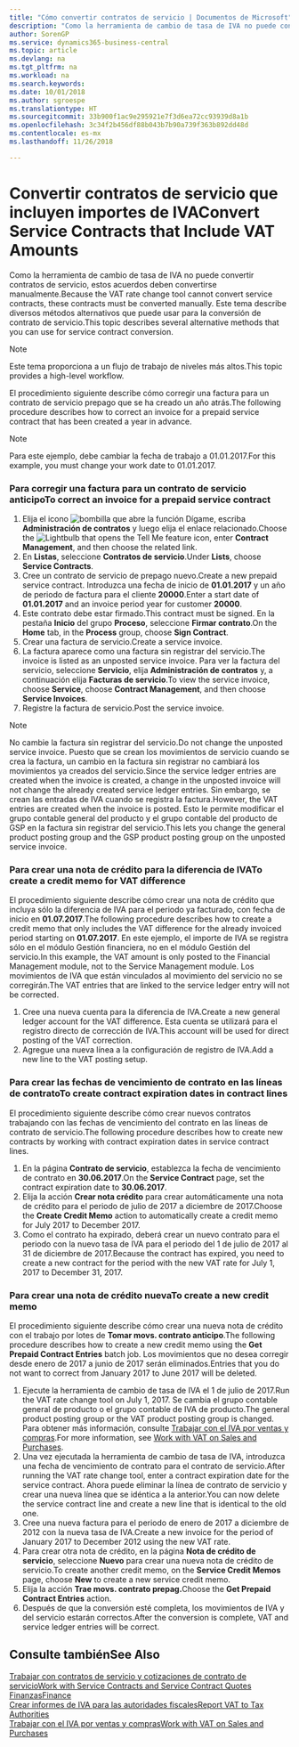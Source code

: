 ```yaml
---
title: "Cómo convertir contratos de servicio | Documentos de Microsoft"
description: "Como la herramienta de cambio de tasa de IVA no puede convertir contratos de servicio, estos acuerdos deben convertirse manualmente. Este tema describe diversos métodos alternativos que puede usar para la conversión de contrato de servicio."
author: SorenGP
ms.service: dynamics365-business-central
ms.topic: article
ms.devlang: na
ms.tgt_pltfrm: na
ms.workload: na
ms.search.keywords: 
ms.date: 10/01/2018
ms.author: sgroespe
ms.translationtype: HT
ms.sourcegitcommit: 33b900f1ac9e295921e7f3d6ea72cc93939d8a1b
ms.openlocfilehash: 3c34f2b456df88b043b7b90a739f363b892dd48d
ms.contentlocale: es-mx
ms.lasthandoff: 11/26/2018

---
```

# <a name="convert-service-contracts-that-include-vat-amounts"></a><span data-ttu-id="2d044-104">Convertir contratos de servicio que incluyen importes de IVA</span><span class="sxs-lookup"><span data-stu-id="2d044-104">Convert Service Contracts that Include VAT Amounts</span></span>
<span data-ttu-id="2d044-105">Como la herramienta de cambio de tasa de IVA no puede convertir contratos de servicio, estos acuerdos deben convertirse manualmente.</span><span class="sxs-lookup"><span data-stu-id="2d044-105">Because the VAT rate change tool cannot convert service contracts, these contracts must be converted manually.</span></span> <span data-ttu-id="2d044-106">Este tema describe diversos métodos alternativos que puede usar para la conversión de contrato de servicio.</span><span class="sxs-lookup"><span data-stu-id="2d044-106">This topic describes several alternative methods that you can use for service contract conversion.</span></span>  

> [!NOTE]  
>  <span data-ttu-id="2d044-107">Este tema proporciona a un flujo de trabajo de niveles más altos.</span><span class="sxs-lookup"><span data-stu-id="2d044-107">This topic provides a high-level workflow.</span></span>  

 <span data-ttu-id="2d044-108">El procedimiento siguiente describe cómo corregir una factura para un contrato de servicio prepago que se ha creado un año atrás.</span><span class="sxs-lookup"><span data-stu-id="2d044-108">The following procedure describes how to correct an invoice for a prepaid service contract that has been created a year in advance.</span></span>  

> [!NOTE]  
>  <span data-ttu-id="2d044-109">Para este ejemplo, debe cambiar la fecha de trabajo a 01.01.2017.</span><span class="sxs-lookup"><span data-stu-id="2d044-109">For this example, you must change your work date to 01.01.2017.</span></span>  

### <a name="to-correct-an-invoice-for-a-prepaid-service-contract"></a><span data-ttu-id="2d044-110">Para corregir una factura para un contrato de servicio anticipo</span><span class="sxs-lookup"><span data-stu-id="2d044-110">To correct an invoice for a prepaid service contract</span></span>  
1. <span data-ttu-id="2d044-111">Elija el icono ![bombilla que abre la función Dígame](media/ui-search/search_small.png "Dígame que desea hacer"), escriba **Administración de contratos** y luego elija el enlace relacionado.</span><span class="sxs-lookup"><span data-stu-id="2d044-111">Choose the ![Lightbulb that opens the Tell Me feature](media/ui-search/search_small.png "Tell me what you want to do") icon, enter **Contract Management**, and then choose the related link.</span></span>  
2. <span data-ttu-id="2d044-112">En **Listas**, seleccione **Contratos de servicio**.</span><span class="sxs-lookup"><span data-stu-id="2d044-112">Under **Lists**, choose **Service Contracts**.</span></span>  
3. <span data-ttu-id="2d044-113">Cree un contrato de servicio de prepago nuevo.</span><span class="sxs-lookup"><span data-stu-id="2d044-113">Create a new prepaid service contract.</span></span> <span data-ttu-id="2d044-114">Introduzca una fecha de inicio de **01.01.2017** y un año de periodo de factura para el cliente **20000**.</span><span class="sxs-lookup"><span data-stu-id="2d044-114">Enter a start date of **01.01.2017** and an invoice period year for customer **20000**.</span></span>  
4. <span data-ttu-id="2d044-115">Este contrato debe estar firmado.</span><span class="sxs-lookup"><span data-stu-id="2d044-115">This contract must be signed.</span></span> <span data-ttu-id="2d044-116">En la pestaña **Inicio** del grupo **Proceso**, seleccione **Firmar contrato**.</span><span class="sxs-lookup"><span data-stu-id="2d044-116">On the **Home** tab, in the **Process** group, choose **Sign Contract**.</span></span>  
5. <span data-ttu-id="2d044-117">Crear una factura de servicio.</span><span class="sxs-lookup"><span data-stu-id="2d044-117">Create a service invoice.</span></span>
6. <span data-ttu-id="2d044-118">La factura aparece como una factura sin registrar del servicio.</span><span class="sxs-lookup"><span data-stu-id="2d044-118">The invoice is listed as an unposted service invoice.</span></span> <span data-ttu-id="2d044-119">Para ver la factura del servicio, seleccione **Servicio**, elija **Administración de contratos** y, a continuación elija **Facturas de servicio**.</span><span class="sxs-lookup"><span data-stu-id="2d044-119">To view the service invoice, choose **Service**, choose **Contract Management**, and then choose **Service Invoices**.</span></span>  
7. <span data-ttu-id="2d044-120">Registre la factura de servicio.</span><span class="sxs-lookup"><span data-stu-id="2d044-120">Post the service invoice.</span></span>  

> [!NOTE]  
>  <span data-ttu-id="2d044-121">No cambie la factura sin registrar del servicio.</span><span class="sxs-lookup"><span data-stu-id="2d044-121">Do not change the unposted service invoice.</span></span> <span data-ttu-id="2d044-122">Puesto que se crean los movimientos de servicio cuando se crea la factura, un cambio en la factura sin registrar no cambiará los movimientos ya creados del servicio.</span><span class="sxs-lookup"><span data-stu-id="2d044-122">Since the service ledger entries are created when the invoice is created, a change in the unposted invoice will not change the already created service ledger entries.</span></span> <span data-ttu-id="2d044-123">Sin embargo, se crean las entradas de IVA cuando se registra la factura.</span><span class="sxs-lookup"><span data-stu-id="2d044-123">However, the VAT entries are created when the invoice is posted.</span></span> <span data-ttu-id="2d044-124">Esto le permite modificar el grupo contable general del producto y el grupo contable del producto de GSP en la factura sin registrar del servicio.</span><span class="sxs-lookup"><span data-stu-id="2d044-124">This lets you change the general product posting group and the GSP product posting group on the unposted service invoice.</span></span>  

### <a name="to-create-a-credit-memo-for-vat-difference"></a><span data-ttu-id="2d044-125">Para crear una nota de crédito para la diferencia de IVA</span><span class="sxs-lookup"><span data-stu-id="2d044-125">To create a credit memo for VAT difference</span></span>  
<span data-ttu-id="2d044-126">El procedimiento siguiente describe cómo crear una nota de crédito que incluya sólo la diferencia de IVA para el periodo ya facturado, con fecha de inicio en **01.07.2017**.</span><span class="sxs-lookup"><span data-stu-id="2d044-126">The following procedure describes how to create a credit memo that only includes the VAT difference for the already invoiced period starting on **01.07.2017**.</span></span> <span data-ttu-id="2d044-127">En este ejemplo, el importe de IVA se registra sólo en el módulo Gestión financiera, no en el módulo Gestión del servicio.</span><span class="sxs-lookup"><span data-stu-id="2d044-127">In this example, the VAT amount is only posted to the Financial Management module, not to the Service Management module.</span></span> <span data-ttu-id="2d044-128">Los movimientos de IVA que están vinculados al movimiento del servicio no se corregirán.</span><span class="sxs-lookup"><span data-stu-id="2d044-128">The VAT entries that are linked to the service ledger entry will not be corrected.</span></span>  

1. <span data-ttu-id="2d044-129">Cree una nueva cuenta para la diferencia de IVA.</span><span class="sxs-lookup"><span data-stu-id="2d044-129">Create a new general ledger account for the VAT difference.</span></span> <span data-ttu-id="2d044-130">Esta cuenta se utilizará para el registro directo de corrección de IVA.</span><span class="sxs-lookup"><span data-stu-id="2d044-130">This account will be used for direct posting of the VAT correction.</span></span>  
2. <span data-ttu-id="2d044-131">Agregue una nueva línea a la configuración de registro de IVA.</span><span class="sxs-lookup"><span data-stu-id="2d044-131">Add a new line to the VAT posting setup.</span></span>  

### <a name="to-create-contract-expiration-dates-in-contract-lines"></a><span data-ttu-id="2d044-132">Para crear las fechas de vencimiento de contrato en las líneas de contrato</span><span class="sxs-lookup"><span data-stu-id="2d044-132">To create contract expiration dates in contract lines</span></span>  
<span data-ttu-id="2d044-133">El procedimiento siguiente describe cómo crear nuevos contratos trabajando con las fechas de vencimiento del contrato en las líneas de contrato de servicio.</span><span class="sxs-lookup"><span data-stu-id="2d044-133">The following procedure describes how to create new contracts by working with contract expiration dates in service contract lines.</span></span>  

1. <span data-ttu-id="2d044-134">En la página **Contrato de servicio**, establezca la fecha de vencimiento de contrato en **30.06.2017**.</span><span class="sxs-lookup"><span data-stu-id="2d044-134">On the **Service Contract** page, set the contract expiration date to **30.06.2017**.</span></span>  
2. <span data-ttu-id="2d044-135">Elija la acción **Crear nota crédito** para crear automáticamente una nota de crédito para el periodo de julio de 2017 a diciembre de 2017.</span><span class="sxs-lookup"><span data-stu-id="2d044-135">Choose the **Create Credit Memo** action to automatically create a credit memo for July 2017 to December 2017.</span></span>  
3. <span data-ttu-id="2d044-136">Como el contrato ha expirado, deberá crear un nuevo contrato para el periodo con la nuevo tasa de IVA para el periodo del 1 de julio de 2017 al 31 de diciembre de 2017.</span><span class="sxs-lookup"><span data-stu-id="2d044-136">Because the contract has expired, you need to create a new contract for the period with the new VAT rate for July 1, 2017 to December 31, 2017.</span></span>  

### <a name="to-create-a-new-credit-memo"></a><span data-ttu-id="2d044-137">Para crear una nota de crédito nueva</span><span class="sxs-lookup"><span data-stu-id="2d044-137">To create a new credit memo</span></span>  
<span data-ttu-id="2d044-138">El procedimiento siguiente describe cómo crear una nueva nota de crédito con el trabajo por lotes de **Tomar movs. contrato anticipo**.</span><span class="sxs-lookup"><span data-stu-id="2d044-138">The following procedure describes how to create a new credit memo using the **Get Prepaid Contract Entries** batch job.</span></span> <span data-ttu-id="2d044-139">Los movimientos que no desea corregir desde enero de 2017 a junio de 2017 serán eliminados.</span><span class="sxs-lookup"><span data-stu-id="2d044-139">Entries that you do not want to correct from January 2017 to June 2017 will be deleted.</span></span>  

1. <span data-ttu-id="2d044-140">Ejecute la herramienta de cambio de tasa de IVA el 1 de julio de 2017.</span><span class="sxs-lookup"><span data-stu-id="2d044-140">Run the VAT rate change tool on July 1, 2017.</span></span> <span data-ttu-id="2d044-141">Se cambia el grupo contable general de producto o el grupo contable de IVA de producto.</span><span class="sxs-lookup"><span data-stu-id="2d044-141">The general product posting group or the VAT product posting group is changed.</span></span> <span data-ttu-id="2d044-142">Para obtener más información, consulte [Trabajar con el IVA por ventas y compras](finance-work-with-vat.md).</span><span class="sxs-lookup"><span data-stu-id="2d044-142">For more information, see [Work with VAT on Sales and Purchases](finance-work-with-vat.md).</span></span>  
2. <span data-ttu-id="2d044-143">Una vez ejecutada la herramienta de cambio de tasa de IVA, introduzca una fecha de vencimiento de contrato para el contrato de servicio.</span><span class="sxs-lookup"><span data-stu-id="2d044-143">After running the VAT rate change tool, enter a contract expiration date for the service contract.</span></span> <span data-ttu-id="2d044-144">Ahora puede eliminar la línea de contrato de servicio y crear una nueva línea que se idéntica a la anterior.</span><span class="sxs-lookup"><span data-stu-id="2d044-144">You can now delete the service contract line and create a new line that is identical to the old one.</span></span>  
3. <span data-ttu-id="2d044-145">Cree una nueva factura para el periodo de enero de 2017 a diciembre de 2012 con la nueva tasa de IVA.</span><span class="sxs-lookup"><span data-stu-id="2d044-145">Create a new invoice for the period of January 2017 to December 2012 using the new VAT rate.</span></span>  
4. <span data-ttu-id="2d044-146">Para crear otra nota de crédito, en la página **Nota de crédito de servicio**, seleccione **Nuevo** para crear una nueva nota de crédito de servicio.</span><span class="sxs-lookup"><span data-stu-id="2d044-146">To create another credit memo, on the **Service Credit Memos** page, choose **New** to create a new service credit memo.</span></span>  
5. <span data-ttu-id="2d044-147">Elija la acción **Trae movs. contrato prepag.**</span><span class="sxs-lookup"><span data-stu-id="2d044-147">Choose the **Get Prepaid Contract Entries** action.</span></span>  
6. <span data-ttu-id="2d044-148">Después de que la conversión esté completa, los movimientos de IVA y del servicio estarán correctos.</span><span class="sxs-lookup"><span data-stu-id="2d044-148">After the conversion is complete, VAT and service ledger entries will be correct.</span></span>  

## <a name="see-also"></a><span data-ttu-id="2d044-149">Consulte también</span><span class="sxs-lookup"><span data-stu-id="2d044-149">See Also</span></span>  
[<span data-ttu-id="2d044-150">Trabajar con contratos de servicio y cotizaciones de contrato de servicio</span><span class="sxs-lookup"><span data-stu-id="2d044-150">Work with Service Contracts and Service Contract Quotes</span></span>](service-how-to-create-service-contracts-and-service-contract-quotes.md)  
[<span data-ttu-id="2d044-151">Finanzas</span><span class="sxs-lookup"><span data-stu-id="2d044-151">Finance</span></span>](finance.md)  
[<span data-ttu-id="2d044-152">Crear informes de IVA para las autoridades fiscales</span><span class="sxs-lookup"><span data-stu-id="2d044-152">Report VAT to Tax Authorities</span></span>](finance-how-report-vat.md)  
[<span data-ttu-id="2d044-153">Trabajar con el IVA por ventas y compras</span><span class="sxs-lookup"><span data-stu-id="2d044-153">Work with VAT on Sales and Purchases</span></span>](finance-work-with-vat.md)  

